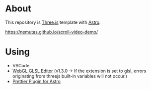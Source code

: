 # About

This repository is [Three.js](https://threejs.org/) template with [Astro](https://astro.build/).

https://nemutas.github.io/scroll-video-demo/

# Using

- VSCode
- [WebGL GLSL Editor](https://marketplace.visualstudio.com/items?itemName=raczzalan.webgl-glsl-editor) (v1.3.0 -> If the extension is set to glsl, errors originating from threejs built-in variables will not occur.)
- [Prettier Plugin for Astro](https://github.com/withastro/prettier-plugin-astro)
